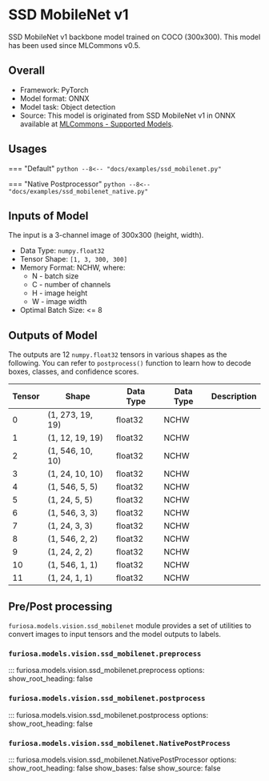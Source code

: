 # SSD MobileNet v1

SSD MobileNet v1 backbone model trained on COCO (300x300).
This model has been used since MLCommons v0.5.

## Overall
* Framework: PyTorch
* Model format: ONNX
* Model task: Object detection
* Source: This model is originated from SSD MobileNet v1 in ONNX available at
[MLCommons - Supported Models](https://github.com/mlcommons/inference/tree/master/vision/classification_and_detection#supported-models).

## Usages
=== "Default"
    ```python
    --8<-- "docs/examples/ssd_mobilenet.py"
    ```
 
=== "Native Postprocessor"
    ```python
    --8<-- "docs/examples/ssd_mobilenet_native.py"
    ```

## Inputs of Model 
The input is a 3-channel image of 300x300 (height, width).

* Data Type: `numpy.float32`
* Tensor Shape: `[1, 3, 300, 300]`
* Memory Format: NCHW, where:
    * N - batch size
    * C - number of channels
    * H - image height
    * W - image width
* Optimal Batch Size: <= 8

## Outputs of Model
The outputs are 12 `numpy.float32` tensors in various shapes as the following.
You can refer to `postprocess()` function to learn how to decode boxes, classes, and confidence scores.


| Tensor | Shape            | Data Type | Data Type | Description |
|--------|------------------|-----------|-----------|-------------|
| 0      | (1, 273, 19, 19) | float32   | NCHW      |             |
| 1      | (1, 12, 19, 19)  | float32   | NCHW      |             |
| 2      | (1, 546, 10, 10) | float32   | NCHW      |             |
| 3      | (1, 24, 10, 10)  | float32   | NCHW      |             |
| 4      | (1, 546, 5, 5)   | float32   | NCHW      |             |
| 5      | (1, 24, 5, 5)    | float32   | NCHW      |             |
| 6      | (1, 546, 3, 3)   | float32   | NCHW      |             |
| 7      | (1, 24, 3, 3)    | float32   | NCHW      |             |
| 8      | (1, 546, 2, 2)   | float32   | NCHW      |             |
| 9      | (1, 24, 2, 2)    | float32   | NCHW      |             |
| 10     | (1, 546, 1, 1)   | float32   | NCHW      |             |
| 11     | (1, 24, 1, 1)    | float32   | NCHW      |             |

## Pre/Post processing
`furiosa.models.vision.ssd_mobilenet` module provides a set of utilities 
to convert images to input tensors and the model outputs to labels.
  
### `furiosa.models.vision.ssd_mobilenet.preprocess`
::: furiosa.models.vision.ssd_mobilenet.preprocess
    options:
        show_root_heading: false
### `furiosa.models.vision.ssd_mobilenet.postprocess`
::: furiosa.models.vision.ssd_mobilenet.postprocess
    options:
        show_root_heading: false
 
### `furiosa.models.vision.ssd_mobilenet.NativePostProcess`
::: furiosa.models.vision.ssd_mobilenet.NativePostProcessor
    options:
        show_root_heading: false
        show_bases: false
        show_source: false

